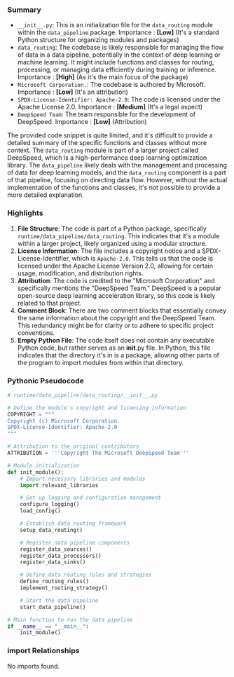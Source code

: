 

### Summary



* `__init__.py`: This is an initialization file for the `data_routing` module within the `data_pipeline` package. Importance : **[Low]** (It's a standard Python structure for organizing modules and packages)
* `data_routing`: The codebase is likely responsible for managing the flow of data in a data pipeline, potentially in the context of deep learning or machine learning. It might include functions and classes for routing, processing, or managing data efficiently during training or inference. Importance : **[High]** (As it's the main focus of the package)
* `Microsoft Corporation.`: The codebase is authored by Microsoft. Importance : **[Low]** (It's an attribution)
* `SPDX-License-Identifier: Apache-2.0`: The code is licensed under the Apache License 2.0. Importance : **[Medium]** (It's a legal aspect)
* `DeepSpeed Team`: The team responsible for the development of DeepSpeed. Importance : **[Low]** (Attribution) 

The provided code snippet is quite limited, and it's difficult to provide a detailed summary of the specific functions and classes without more context. The `data_routing` module is part of a larger project called DeepSpeed, which is a high-performance deep learning optimization library. The `data_pipeline` likely deals with the management and processing of data for deep learning models, and the `data_routing` component is a part of that pipeline, focusing on directing data flow. However, without the actual implementation of the functions and classes, it's not possible to provide a more detailed explanation.

### Highlights



1. **File Structure**: The code is part of a Python package, specifically `runtime/data_pipeline/data_routing`. This indicates that it's a module within a larger project, likely organized using a modular structure.
2. **License Information**: The file includes a copyright notice and a SPDX-License-Identifier, which is `Apache-2.0`. This tells us that the code is licensed under the Apache License Version 2.0, allowing for certain usage, modification, and distribution rights.
3. **Attribution**: The code is credited to the "Microsoft Corporation" and specifically mentions the "DeepSpeed Team." DeepSpeed is a popular open-source deep learning acceleration library, so this code is likely related to that project.
4. **Comment Block**: There are two comment blocks that essentially convey the same information about the copyright and the DeepSpeed Team. This redundancy might be for clarity or to adhere to specific project conventions.
5. **Empty Python File**: The code itself does not contain any executable Python code, but rather serves as an __init__.py file. In Python, this file indicates that the directory it's in is a package, allowing other parts of the program to import modules from within that directory.

### Pythonic Pseudocode

```python
# runtime/data_pipeline/data_routing/__init__.py

# Define the module's copyright and licensing information
COPYRIGHT = """
Copyright (c) Microsoft Corporation.
SPDX-License-Identifier: Apache-2.0
"""

# Attribution to the original contributors
ATTRIBUTION = '''Copyright The Microsoft DeepSpeed Team'''

# Module initialization
def init_module():
    # Import necessary libraries and modules
    import relevant_libraries

    # Set up logging and configuration management
    configure_logging()
    load_config()

    # Establish data routing framework
    setup_data_routing()

    # Register data pipeline components
    register_data_sources()
    register_data_processors()
    register_data_sinks()

    # Define data routing rules and strategies
    define_routing_rules()
    implement_routing_strategy()

    # Start the data pipeline
    start_data_pipeline()

# Main function to run the data pipeline
if __name__ == "__main__":
    init_module()
```


### import Relationships

No imports found.